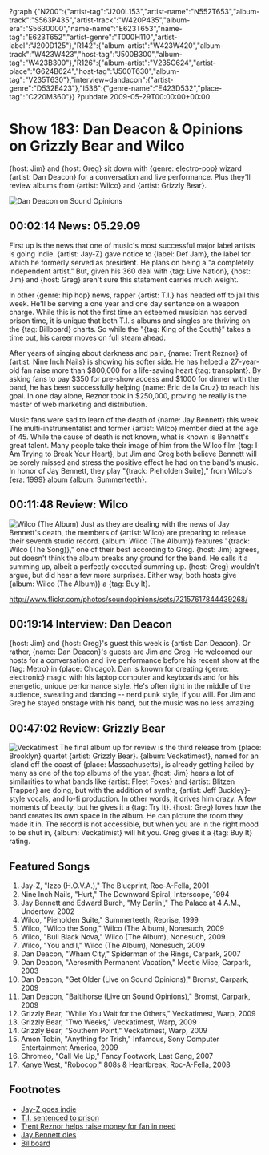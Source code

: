 ?graph {"N200":{"artist-tag":"J200L153","artist-name":"N552T653","album-track":"S563P435","artist-track":"W420P435","album-era":"S5630000","name-name":"E623T653","name-tag":"E623T652","artist-genre":"T000H110","artist-label":"J200D125"},"R142":{"album-artist":"W423W420","album-track":"W423W423","host-tag":"J500B300","album-tag":"W423B300"},"R126":{"album-artist":"V235G624","artist-place":"G624B624","host-tag":"J500T630","album-tag":"V235T630"},"interview~dandacon":{"artist-genre":"D532E423"},"I536":{"genre-name":"E423D532","place-tag":"C220M360"}}
?pubdate 2009-05-29T00:00:00+00:00

# Show 183: Dan Deacon & Opinions on Grizzly Bear and Wilco
{host: Jim} and {host: Greg} sit down with {genre: electro-pop} wizard {artist: Dan Deacon} for a conversation and live performance. Plus they'll review albums from {artist: Wilco} and {artist: Grizzly Bear}.

![Dan Deacon on Sound Opinions](http://static.soundopinions.org/images/2009/dandeacon.jpg)

## 00:02:14 News: 05.29.09
First up is the news that one of music's most successful major label artists is going indie. {artist: Jay-Z} gave notice to {label: Def Jam}, the label for which he formerly served as president. He plans on being a "a completely independent artist." But, given his 360 deal with {tag: Live Nation}, {host: Jim} and {host: Greg} aren't sure this statement carries much weight.

In other {genre: hip hop} news, rapper {artist: T.I.} has headed off to jail this week. He'll be serving a one year and one day sentence on a weapon charge. While this is not the first time an esteemed musician has served prison time, it is unique that both T.I.'s albums and singles are thriving on the {tag: Billboard} charts. So while the "{tag: King of the South}" takes a time out, his career moves on full steam ahead.

After years of singing about darkness and pain, {name: Trent Reznor} of {artist: Nine Inch Nails} is showing his softer side. He has helped a 27-year-old fan raise more than $800,000 for a life-saving heart {tag: transplant}. By asking fans to pay $350 for pre-show access and $1000 for dinner with the band, he has been successfully helping {name: Eric de la Cruz} to reach his goal. In one day alone, Reznor took in $250,000, proving he really is the master of web marketing and distribution.

Music fans were sad to learn of the death of {name: Jay Bennett} this week. The multi-instrumentalist and former {artist: Wilco} member died at the age of 45. While the cause of death is not known, what is known is Bennett's great talent. Many people take their image of him from the Wilco film {tag: I Am Trying to Break Your Heart}, but Jim and Greg both believe Bennett will be sorely missed and stress the positive effect he had on the band's music. In honor of Jay Bennett, they play "{track: Pieholden Suite}," from Wilco's {era: 1999} album {album: Summerteeth}.

## 00:11:48 Review: Wilco
![Wilco (The Album)](http://is1.mzstatic.com/image/thumb/Music1/v4/54/19/f2/5419f2b3-bc8d-1a1a-adb7-777b358049c5/source/600x600bb.jpg "147603/926186587")
Just as they are dealing with the news of Jay Bennett's death, the members of {artist: Wilco} are preparing to release their seventh studio record. {album: Wilco (The Album)} features "{track: Wilco (The Song)}," one of their best according to Greg. {host: Jim} agrees, but doesn't think the album breaks any ground for the band. He calls it a summing up, albeit a perfectly executed summing up. {host: Greg} wouldn't argue, but did hear a few more surprises. Either way, both hosts give {album: Wilco (The Album)} a {tag: Buy It}.

http://www.flickr.com/photos/soundopinions/sets/72157617844439268/

## 00:19:14 Interview: Dan Deacon
{host: Jim} and {host: Greg}'s guest this week is {artist: Dan Deacon}. Or rather, {name: Dan Deacon}'s guests are Jim and Greg. He welcomed our hosts for a conversation and live performance before his recent show at the {tag: Metro} in {place: Chicago}. Dan is known for creating {genre: electronic} magic with his laptop computer and keyboards and for his energetic, unique performance style. He's often right in the middle of the audience, sweating and dancing -- nerd punk style, if you will. For Jim and Greg he stayed onstage with his band, but the music was no less amazing. 

## 00:47:02 Review: Grizzly Bear
![Veckatimest](http://is3.mzstatic.com/image/thumb/Music/v4/ec/4e/c4/ec4ec404-b318-2914-5d03-aeca2d519c75/source/600x600bb.jpg "29836830/314837656")
The final album up for review is the third release from {place: Brooklyn} quartet {artist: Grizzly Bear}. {album: Veckatimest}, named for an island off the coast of {place: Massachusetts}, is already getting hailed by many as one of the top albums of the year. {host: Jim} hears a lot of similarities to what bands like {artist: Fleet Foxes} and {artist: Blitzen Trapper} are doing, but with the addition of synths, {artist: Jeff Buckley}-style vocals, and lo-fi production. In other words, it drives him crazy. A few moments of beauty, but he gives it a {tag: Try It}. {host: Greg} loves how the band creates its own space in the album. He can picture the room they made it in. The record is not accessible, but when you are in the right mood to be shut in, {album: Veckatimist} will hit you. Greg gives it a {tag: Buy It} rating.

## Featured Songs
1. Jay-Z, "Izzo (H.O.V.A.)," The Blueprint, Roc-A-Fella, 2001
2. Nine Inch Nails, "Hurt," The Downward Spiral, Interscope, 1994
3. Jay Bennett and Edward Burch, "My Darlin'," The Palace at 4 A.M., Undertow, 2002
4. Wilco, "Pieholden Suite," Summerteeth, Reprise, 1999
5. Wilco, "Wilco the Song," Wilco (The Album), Nonesuch, 2009
6. Wilco, "Bull Black Nova," Wilco (The Album), Nonesuch, 2009
7. Wilco, "You and I," Wilco (The Album), Nonesuch, 2009
8. Dan Deacon, "Wham City," Spiderman of the Rings, Carpark, 2007
9. Dan Deacon, "Aerosmith Permanent Vacation," Meetle Mice, Carpark, 2003
10. Dan Deacon, "Get Older (Live on Sound Opinions)," Bromst, Carpark, 2009 
11. Dan Deacon, "Baltihorse (Live on Sound Opinions)," Bromst, Carpark, 2009 
12. Grizzly Bear, "While You Wait for the Others," Veckatimest, Warp, 2009
13. Grizzly Bear, "Two Weeks," Veckatimest, Warp, 2009
14. Grizzly Bear, "Southern Point," Veckatimest, Warp, 2009
15. Amon Tobin, "Anything for Trish," Infamous, Sony Computer Entertainment America, 2009
16. Chromeo, "Call Me Up," Fancy Footwork, Last Gang, 2007
17. Kanye West, "Robocop," 808s & Heartbreak, Roc-A-Fella, 2008

## Footnotes
- [Jay-Z goes indie](http://www.rapradar.com/true-story/rr-exclusive-jay-z-confirms-his-independence.html)
- [T.I. sentenced to prison](http://www.cnn.com/2009/SHOWBIZ/Music/03/27/ti.sentencing/index.html?eref=ib_us)
- [Trent Reznor helps raise money for fan in need](http://mashable.com/2009/05/27/trent-reznor-helps-fan/#RiUyFRHTFaqw)
- [Jay Bennett dies](http://pitchfork.com/news/35417-rip-jay-bennett/)
- [Billboard](http://www.billboard.com/bbcom/charts/genre_index.jsp?JSESSIONID=NzLrKphX1NT1VDcppvhVQ8H2XQbyvyPnv8Hj1qvZ1WPG8qS4QWQl!409491742)
